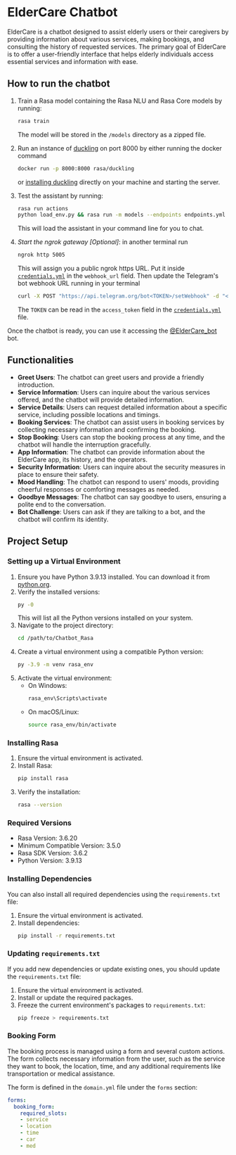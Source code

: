 # ElderCare Chatbot

ElderCare is a chatbot designed to assist elderly users or their caregivers by providing information about various services, making bookings, and consulting the history of requested services. The primary goal of ElderCare is to offer a user-friendly interface that helps elderly individuals access essential services and information with ease.

## How to run the chatbot


1. Train a Rasa model containing the Rasa NLU and Rasa Core models by running:
    ```bash
    rasa train
    ```
    The model will be stored in the `/models` directory as a zipped file.

1. Run an instance of [duckling](https://rasa.com/docs/rasa/nlu/components/#ducklingentityextractor)
   on port 8000 by either running the docker command
    ```bash
    docker run -p 8000:8000 rasa/duckling
    ```
   or [installing duckling](https://github.com/facebook/duckling#requirements) directly on your machine and starting the server.

1. Test the assistant by running:
    ```bash
    rasa run actions
    python load_env.py && rasa run -m models --endpoints endpoints.yml
    ```
    This will load the assistant in your command line for you to chat.

1. *Start the ngrok gateway [Optional]*: in another terminal run
    ```bash
    ngrok http 5005 
    ```
    This will assign you a public ngrok https URL. Put it inside [`credentials.yml`](credentials.yml) in the `webhook_url` field. Then update the Telegram's bot webhook URL running in your terminal
    ```bash
    curl -X POST "https://api.telegram.org/bot<TOKEN>/setWebhook" -d "<YOUR_NGROK_URL>"
    ```
    The `TOKEN` can be read in the `access_token` field in the [`credentials.yml`](credentials.yml) file.

Once the chatbot is ready, you can use it accessing the [@ElderCare_bot](https://web.telegram.org/k/#@ElderCare_bot) bot.



## Functionalities

- **Greet Users**: The chatbot can greet users and provide a friendly introduction.
- **Service Information**: Users can inquire about the various services offered, and the chatbot will provide detailed information.
- **Service Details**: Users can request detailed information about a specific service, including possible locations and timings.
- **Booking Services**: The chatbot can assist users in booking services by collecting necessary information and confirming the booking.
- **Stop Booking**: Users can stop the booking process at any time, and the chatbot will handle the interruption gracefully.
- **App Information**: The chatbot can provide information about the ElderCare app, its history, and the operators.
- **Security Information**: Users can inquire about the security measures in place to ensure their safety.
- **Mood Handling**: The chatbot can respond to users' moods, providing cheerful responses or comforting messages as needed.
- **Goodbye Messages**: The chatbot can say goodbye to users, ensuring a polite end to the conversation.
- **Bot Challenge**: Users can ask if they are talking to a bot, and the chatbot will confirm its identity.

## Project Setup

### Setting up a Virtual Environment

1. Ensure you have Python 3.9.13 installed. You can download it from [python.org](https://www.python.org/downloads/release/python-3913/).
2. Verify the installed versions:
    ```sh
    py -0
    ```
    This will list all the Python versions installed on your system.
3. Navigate to the project directory:
    ```sh
    cd /path/to/Chatbot_Rasa
    ```
4. Create a virtual environment using a compatible Python version:
    ```sh
    py -3.9 -m venv rasa_env
    ```
5. Activate the virtual environment:
    - On Windows:
        ```sh
        rasa_env\Scripts\activate
        ```
    - On macOS/Linux:
        ```sh
        source rasa_env/bin/activate
        ```

### Installing Rasa

1. Ensure the virtual environment is activated.
2. Install Rasa:
    ```sh
    pip install rasa
    ```
3. Verify the installation:
    ```sh
    rasa --version
    ```

### Required Versions

- Rasa Version: 3.6.20
- Minimum Compatible Version: 3.5.0
- Rasa SDK Version: 3.6.2
- Python Version: 3.9.13

### Installing Dependencies

You can also install all required dependencies using the `requirements.txt` file:
1. Ensure the virtual environment is activated.
2. Install dependencies:
    ```sh
    pip install -r requirements.txt
    ```

### Updating `requirements.txt`

If you add new dependencies or update existing ones, you should update the `requirements.txt` file:
1. Ensure the virtual environment is activated.
2. Install or update the required packages.
3. Freeze the current environment's packages to `requirements.txt`:
    ```sh
    pip freeze > requirements.txt
    ```

### Booking Form

The booking process is managed using a form and several custom actions. The form collects necessary information from the user, such as the service they want to book, the location, time, and any additional requirements like transportation or medical assistance.

The form is defined in the `domain.yml` file under the `forms` section:

```yaml
forms:
  booking_form:
    required_slots:
    - service
    - location
    - time
    - car
    - med
```
